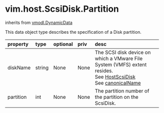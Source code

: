 vim.host.ScsiDisk.Partition
===========================
inherits from [vmodl.DynamicData](docs/vmodl.DynamicData.md)


This data object type describes the specification of a Disk partition.

| property | type | optional | priv | desc |
|:---------|:-----|:---------|:-----|:-----|
| diskName | string | None | None | The SCSI disk device on which a VMware File System (VMFS)    extent resides.<br>See <a href="vim.host.ScsiDisk.md">HostScsiDisk</a><br>See <a href="vim.host.ScsiLun.md#canonicalName">canonicalName</a><br> |
| partition | int | None | None | The partition number of the partition on the ScsiDisk. |


